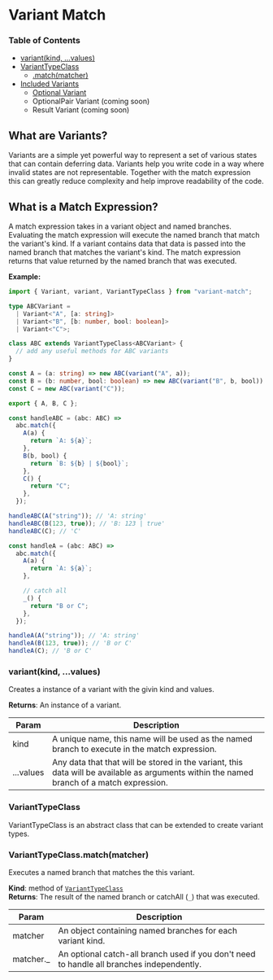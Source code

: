 # Variant Match

### Table of Contents

- [variant(kind, ...values)](#variantkind-values)
- [VariantTypeClass](#varianttypeclass)
  - [.match(matcher)](#varianttypeclassmatchmatcher)
- [Included Variants](/docs/variant.md)
  - [Optional Variant](/docs/optional.md)
  - OptionalPair Variant (coming soon)
  - Result Variant (coming soon)

## What are Variants?

Variants are a simple yet powerful way to represent a set of various states that can contain deferring data. Variants help you write code in a way where invalid states are not representable. Together with the match expression this can greatly reduce complexity and help improve readability of the code.

## What is a Match Expression?

A match expression takes in a variant object and named branches. Evaluating the match expression will execute the named branch that match the variant's kind. If a variant contains data that data is passed into the named branch that matches the variant's kind. The match expression returns that value returned by the named branch that was executed.

**Example:**

```ts
import { Variant, variant, VariantTypeClass } from "variant-match";

type ABCVariant =
  | Variant<"A", [a: string]>
  | Variant<"B", [b: number, bool: boolean]>
  | Variant<"C">;

class ABC extends VariantTypeClass<ABCVariant> {
  // add any useful methods for ABC variants
}

const A = (a: string) => new ABC(variant("A", a));
const B = (b: number, bool: boolean) => new ABC(variant("B", b, bool));
const C = new ABC(variant("C"));

export { A, B, C };

const handleABC = (abc: ABC) =>
  abc.match({
    A(a) {
      return `A: ${a}`;
    },
    B(b, bool) {
      return `B: ${b} | ${bool}`;
    },
    C() {
      return "C";
    },
  });

handleABC(A("string")); // 'A: string'
handleABC(B(123, true)); // 'B: 123 | true'
handleABC(C); // 'C'

const handleA = (abc: ABC) =>
  abc.match({
    A(a) {
      return `A: ${a}`;
    },

    // catch all
    _() {
      return "B or C";
    },
  });

handleA(A("string")); // 'A: string'
handleA(B(123, true)); // 'B or C'
handleA(C); // 'B or C'

```

### variant(kind, ...values)
Creates a instance of a variant with the givin kind and values.

**Returns**: An instance of a variant.  

| Param | Description |
| --- | --- |
| kind | A unique name, this name will be used as the named branch to execute in the match expression. |
| ...values | Any data that that will be stored in the variant, this data will be available as arguments within the named branch of a match expression. |

### VariantTypeClass
VariantTypeClass is an abstract class that can be extended to create variant types.

### VariantTypeClass.match(matcher)
Executes a named branch that matches the this variant.

**Kind**: method of [`VariantTypeClass`](#varianttypeclass)  
**Returns**:  The result of the named branch or catchAll (`_`) that was executed.  

| Param | Description |
| --- | --- |
| matcher | An object containing named branches for each variant kind. |
| matcher._ | An optional catch-all branch used if you don't need to handle all branches independently. |
